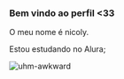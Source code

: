 ### Bem vindo ao perfil <33

O meu nome é nicoly.

Estou estudando no Alura;


![uhm-awkward](https://github.com/nicoly23/nicoly23/assets/132570990/629ddafa-e5f5-4e9c-8a0c-197d85ab0935)
